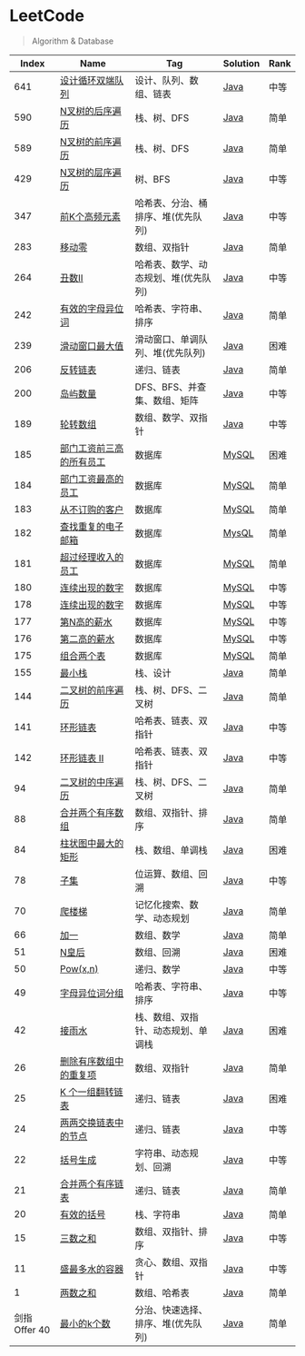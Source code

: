 # LeetCode

> Algorithm & Database

| Index         | Name                                                                                               | Tag                                  | Solution                                                            | Rank |
| ------------- | -------------------------------------------------------------------------------------------------- | ------------------------------------ | ------------------------------------------------------------------- | ---- |
| 641           | [设计循环双端队列](https://leetcode-cn.com/problems/design-circular-deque/)                        | 设计、队列、数组、链表               | [Java](./algorithm/java/DesignCircularDeque.java)                   | 中等 |
| 590           | [N叉树的后序遍历](https://leetcode-cn.com/problems/n-ary-tree-postorder-traversal/)                | 栈、树、DFS                          | [Java](./algorithm/java/NAryTreePostorderTraversal.java)            | 简单 |
| 589           | [N叉树的前序遍历](https://leetcode-cn.com/problems/n-ary-tree-preorder-traversal/)                 | 栈、树、DFS                          | [Java](./algorithm/java/NAryTreePreorderTraversal.java)             | 简单 |
| 429           | [N叉树的层序遍历](https://leetcode-cn.com/problems/n-ary-tree-level-order-traversal/)              | 树、BFS                              | [Java](./algorithm/java/NAryTreeLevelOrderTraversal.java)           | 中等 |
| 347           | [前K个高频元素](https://leetcode-cn.com/problems/top-k-frequent-elements/)                         | 哈希表、分治、桶排序、堆(优先队列)   | [Java](./algorithm/java/TopKFrequentElements.java)                  | 中等 |
| 283           | [移动零](https://leetcode-cn.com/problems/move-zeroes/)                                            | 数组、双指针                         | [Java](./algorithm/java/MoveZeroes.java)                            | 简单 |
| 264           | [丑数II](https://leetcode-cn.com/problems/ugly-number-ii/)                                         | 哈希表、数学、动态规划、堆(优先队列) | [Java](./algorithm/java/UglyNumber2.java)                           | 中等 |
| 242           | [有效的字母异位词](https://leetcode-cn.com/problems/valid-anagram/)                                | 哈希表、字符串、排序                 | [Java](./algorithm/java/ValidAnagram.java)                          | 简单 |
| 239           | [滑动窗口最大值](https://leetcode-cn.com/problems/sliding-window-maximum/)                         | 滑动窗口、单调队列、堆(优先队列)     | [Java](./algorithm/java/SlidingWindowMaximum.java)                  | 困难 |
| 206           | [反转链表](https://leetcode-cn.com/problems/reverse-linked-list/)                                  | 递归、链表                           | [Java](./algorithm/java/ReverseLinkedList.java)                     | 简单 |
| 200           | [岛屿数量](https://leetcode-cn.com/problems/number-of-islands/)                                    | DFS、BFS、并查集、数组、矩阵         | [Java](./algorithm/java/NumberOfIslands.java)                       | 中等 |
| 189           | [轮转数组](https://leetcode-cn.com/problems/rotate-array/)                                         | 数组、数学、双指针                   | [Java](./algorithm/java/RotateArray.java)                           | 中等 |
| 185           | [部门工资前三高的所有员工](https://leetcode-cn.com/problems/department-top-three-salaries/)        | 数据库                               | [MySQL](./database/mysql/departmentTopThreeSalaries.sql)            | 困难 |
| 184           | [部门工资最高的员工](https://leetcode-cn.com/problems/department-highest-salary/)                  | 数据库                               | [MySQL](./database/mysql/departmentHighestSalary.sql)               | 简单 |
| 183           | [从不订购的客户](https://leetcode-cn.com/problems/customers-who-never-order/)                      | 数据库                               | [MySQL](./database/mysql/customersWhoNeverOrder.sql)                | 简单 |
| 182           | [查找重复的电子邮箱](https://leetcode-cn.com/problems/duplicate-emails/)                           | 数据库                               | [MysQL](./database/mysql/duplicateEmails.sql)                       | 简单 |
| 181           | [超过经理收入的员工](https://leetcode-cn.com/problems/employees-earning-more-than-their-managers/) | 数据库                               | [MySQL](./database/mysql/employeesEarningMoreThanTheirManagers.sql) | 简单 |
| 180           | [连续出现的数字](https://leetcode-cn.com/problems/consecutive-numbers/)                            | 数据库                               | [MySQL](./database/mysql/consecutiveNumbers.sql)                    | 中等 |
| 178           | [连续出现的数字](https://leetcode-cn.com/problems/consecutive-numbers/)                            | 数据库                               | [MySQL](./database/mysql/rankScores.sql)                            | 中等 |
| 177           | [第N高的薪水](https://leetcode-cn.com/problems/nth-highest-salary/)                                | 数据库                               | [MySQL](./database/mysql/nthHighestSalary.sql)                      | 中等 |
| 176           | [第二高的薪水](https://leetcode-cn.com/problems/second-highest-salary/)                            | 数据库                               | [MySQL](./database/mysql/secondHighestSalary.sql)                   | 中等 |
| 175           | [组合两个表](https://leetcode-cn.com/problems/combine-two-tables/)                                 | 数据库                               | [MySQL](./database/mysql/combineTwoTables.sql)                      | 简单 |
| 155           | [最小栈](https://leetcode-cn.com/problems/min-stack/)                                              | 栈、设计                             | [Java](./algorithm/java/MinStack.java)                              | 简单 |
| 144           | [二叉树的前序遍历](https://leetcode-cn.com/problems/binary-tree-preorder-traversal/)               | 栈、树、DFS、二叉树                  | [Java](./algorithm/java/BinaryTreePreorderTraversal.java)           | 简单 |
| 141           | [环形链表](https://leetcode-cn.com/problems/linked-list-cycle/)                                    | 哈希表、链表、双指针                 | [Java](./algorithm/java/LinkedListCycle.java)                       | 中等 |
| 142           | [环形链表 II](https://leetcode-cn.com/problems/linked-list-cycle-ii/)                              | 哈希表、链表、双指针                 | [Java](./algorithm/java/LinkedListCycle2.java)                      | 中等 |
| 94            | [二叉树的中序遍历](https://leetcode-cn.com/problems/binary-tree-inorder-traversal/)                | 栈、树、DFS、二叉树                  | [Java](./algorithm/java/BinaryTreeInorderTraversal.java)            | 简单 |
| 88            | [合并两个有序数组](https://leetcode-cn.com/problems/merge-sorted-array/)                           | 数组、双指针、排序                   | [Java](./algorithm/java/MergeSortedArray.java)                      | 简单 |
| 84            | [柱状图中最大的矩形](https://leetcode-cn.com/problems/largest-rectangle-in-histogram/)             | 栈、数组、单调栈                     | [Java](./algorithm/java/LargestRectangleInHistogram.java)           | 困难 |
| 78            | [子集](https://leetcode-cn.com/problems/subsets/)                                                  | 位运算、数组、回溯                   | [Java](./algorithm/java/Subsets.java)                               | 中等 |
| 70            | [爬楼梯](https://leetcode-cn.com/problems/climbing-stairs/)                                        | 记忆化搜索、数学、动态规划           | [Java](./algorithm/java/ClimbingStairs.java)                        | 简单 |
| 66            | [加一](https://leetcode-cn.com/problems/plus-one/)                                                 | 数组、数学                           | [Java](./algorithm/java/PlusOne.java)                               | 简单 |
| 51            | [N皇后](https://leetcode-cn.com/problems/n-queens/)                                                | 数组、回溯                           | [Java](./algorithm/java/NQueens.java)                               | 困难 |
| 50            | [Pow(x,n)](https://leetcode-cn.com/problems/powx-n/)                                               | 递归、数学                           | [Java](./algorithm/java/PowxN.java)                                 | 中等 |
| 49            | [字母异位词分组](https://leetcode-cn.com/problems/group-anagrams/)                                 | 哈希表、字符串、排序                 | [Java](./algorithm/java/GroupAnagrams.java)                         | 中等 |
| 42            | [接雨水](https://leetcode-cn.com/problems/trapping-rain-water/)                                    | 栈、数组、双指针、动态规划、单调栈   | [Java](./algorithm/java/TrappingRainWater.java)                     | 困难 |
| 26            | [删除有序数组中的重复项](https://leetcode-cn.com/problems/remove-duplicates-from-sorted-array/)    | 数组、双指针                         | [Java](./algorithm/java/RemoveDuplicatesFromSortedArray.java)       | 简单 |
| 25            | [K 个一组翻转链表](https://leetcode-cn.com/problems/reverse-nodes-in-k-group/)                     | 递归、链表                           | [Java](./algorithm/java/ReverseNodesInKGroup.java)                  | 困难 |
| 24            | [两两交换链表中的节点](https://leetcode-cn.com/problems/swap-nodes-in-pairs/)                      | 递归、链表                           | [Java](./algorithm/java/SwapNodesInPairs.java)                      | 中等 |
| 22            | [括号生成](https://leetcode-cn.com/problems/generate-parentheses/)                                 | 字符串、动态规划、回溯               | [Java](./algorithm/java/GenerateParentheses.java)                   | 中等 |
| 21            | [合并两个有序链表](https://leetcode-cn.com/problems/merge-two-sorted-lists/)                       | 递归、链表                           | [Java](./algorithm/java/MergeTwoSortedLists.java)                   | 简单 |
| 20            | [有效的括号](https://leetcode-cn.com/problems/valid-parentheses/)                                  | 栈、字符串                           | [Java](./algorithm/java/ValidParentheses.java)                      | 简单 |
| 15            | [三数之和](https://leetcode-cn.com/problems/3sum/)                                                 | 数组、双指针、排序                   | [Java](./algorithm/java/ThreeSum.java)                              | 中等 |
| 11            | [盛最多水的容器](https://leetcode-cn.com/problems/container-with-most-water/)                      | 贪心、数组、双指针                   | [Java](./algorithm/java/ContainerWithMostWater.java)                | 中等 |
| 1             | [两数之和](https://leetcode-cn.com/problems/two-sum/)                                              | 数组、哈希表                         | [Java](./algorithm/java/TwoSum.java)                                | 简单 |
| 剑指 Offer 40 | [最小的k个数](https://leetcode-cn.com/problems/zui-xiao-de-kge-shu-lcof/)                          | 分治、快速选择、排序、堆(优先队列)   | [Java](./algorithm/java/ZuiXiaoDeKgeShuLcof.java)                   | 简单 |

